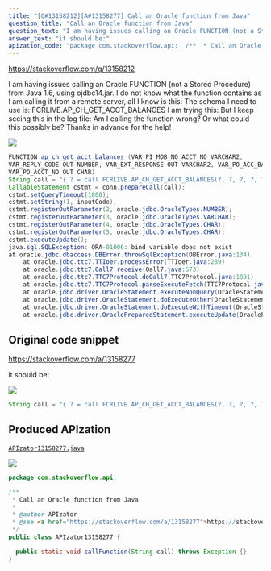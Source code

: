 ```yaml
---
title: "[Q#13158212][A#13158277] Call an Oracle function from Java"
question_title: "Call an Oracle function from Java"
question_text: "I am having issues calling an Oracle FUNCTION (not a Stored Procedure) from Java 1.6, using ojdbc14.jar. I do not know what the function contains as I am calling it from a remote server, all I know is this: The schema I need to use is: FCRLIVE.AP_CH_GET_ACCT_BALANCES I am trying this: But I keep seeing this in the log file: Am I calling the function wrong? Or what could this possibly be? Thanks in advance for the help!"
answer_text: "it should be:"
apization_code: "package com.stackoverflow.api;  /**  * Call an Oracle function from Java  *  * @author APIzator  * @see <a href=\"https://stackoverflow.com/a/13158277\">https://stackoverflow.com/a/13158277</a>  */ public class APIzator13158277 {    public static void callFunction(String call) throws Exception {} }"
---
```


https://stackoverflow.com/q/13158212

I am having issues calling an Oracle FUNCTION (not a Stored Procedure) from Java 1.6, using ojdbc14.jar.
I do not know what the function contains as I am calling it from a remote server, all I know is this:
The schema I need to use is: FCRLIVE.AP_CH_GET_ACCT_BALANCES
I am trying this:
But I keep seeing this in the log file:
Am I calling the function wrong? Or what could this possibly be?
Thanks in advance for the help!


<div class="code-logo"><img src="/stackoverflow.png" /></div>

```java
FUNCTION ap_ch_get_acct_balances (VAR_PI_MOB_NO_ACCT_NO VARCHAR2,
VAR_REPLY_CODE OUT NUMBER, VAR_EXT_RESPONSE OUT VARCHAR2, VAR_PO_ACC_BAL OUT CHAR,
VAR_PO_ACCT_NO OUT CHAR)
String call = "{ ? = call FCRLIVE.AP_CH_GET_ACCT_BALANCES(?, ?, ?, ?, ?) }";
CallableStatement cstmt = conn.prepareCall(call);
cstmt.setQueryTimeout(1800);
cstmt.setString(1, inputCode);
cstmt.registerOutParameter(2, oracle.jdbc.OracleTypes.NUMBER);
cstmt.registerOutParameter(3, oracle.jdbc.OracleTypes.VARCHAR);
cstmt.registerOutParameter(4, oracle.jdbc.OracleTypes.CHAR);
cstmt.registerOutParameter(5, oracle.jdbc.OracleTypes.CHAR);
cstmt.executeUpdate();
java.sql.SQLException: ORA-01006: bind variable does not exist
at oracle.jdbc.dbaccess.DBError.throwSqlException(DBError.java:134)
    at oracle.jdbc.ttc7.TTIoer.processError(TTIoer.java:289)
    at oracle.jdbc.ttc7.Oall7.receive(Oall7.java:573)
    at oracle.jdbc.ttc7.TTC7Protocol.doOall7(TTC7Protocol.java:1891)
    at oracle.jdbc.ttc7.TTC7Protocol.parseExecuteFetch(TTC7Protocol.java:1093)
    at oracle.jdbc.driver.OracleStatement.executeNonQuery(OracleStatement.java:2047)
    at oracle.jdbc.driver.OracleStatement.doExecuteOther(OracleStatement.java:1940)
    at oracle.jdbc.driver.OracleStatement.doExecuteWithTimeout(OracleStatement.java:2688)
    at oracle.jdbc.driver.OraclePreparedStatement.executeUpdate(OraclePreparedStatement.java:589)
```


## Original code snippet

https://stackoverflow.com/a/13158277

it should be:

<div class="code-logo"><img src="/stackoverflow.png" /></div>

```java
String call = "{ ? = call FCRLIVE.AP_CH_GET_ACCT_BALANCES(?, ?, ?, ?, ?) }";
```

## Produced APIzation

[`APIzator13158277.java`](https://github.com/pasqualesalza/apization/raw/main/data/search/APIzator13158277.java)

<div class="code-logo"><img src="/apizator.png" /></div>

```java
package com.stackoverflow.api;

/**
 * Call an Oracle function from Java
 *
 * @author APIzator
 * @see <a href="https://stackoverflow.com/a/13158277">https://stackoverflow.com/a/13158277</a>
 */
public class APIzator13158277 {

  public static void callFunction(String call) throws Exception {}
}

```
